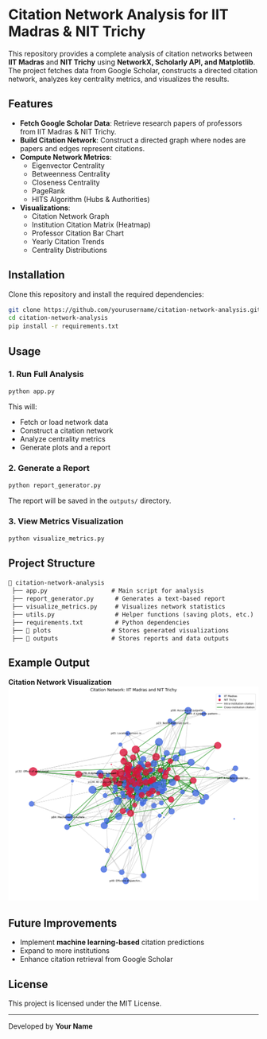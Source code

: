 # Citation Network Analysis for IIT Madras & NIT Trichy

This repository provides a complete analysis of citation networks between **IIT Madras** and **NIT Trichy** using **NetworkX, Scholarly API, and Matplotlib**. The project fetches data from Google Scholar, constructs a directed citation network, analyzes key centrality metrics, and visualizes the results.

## Features
- **Fetch Google Scholar Data**: Retrieve research papers of professors from IIT Madras & NIT Trichy.
- **Build Citation Network**: Construct a directed graph where nodes are papers and edges represent citations.
- **Compute Network Metrics**:
  - Eigenvector Centrality
  - Betweenness Centrality
  - Closeness Centrality
  - PageRank
  - HITS Algorithm (Hubs & Authorities)
- **Visualizations**:
  - Citation Network Graph
  - Institution Citation Matrix (Heatmap)
  - Professor Citation Bar Chart
  - Yearly Citation Trends
  - Centrality Distributions

## Installation
Clone this repository and install the required dependencies:
```bash
git clone https://github.com/yourusername/citation-network-analysis.git
cd citation-network-analysis
pip install -r requirements.txt
```

## Usage
### 1. Run Full Analysis
```bash
python app.py
```
This will:
- Fetch or load network data
- Construct a citation network
- Analyze centrality metrics
- Generate plots and a report

### 2. Generate a Report
```bash
python report_generator.py
```
The report will be saved in the `outputs/` directory.

### 3. View Metrics Visualization
```bash
python visualize_metrics.py
```

## Project Structure
```
📂 citation-network-analysis
 ├── app.py                  # Main script for analysis
 ├── report_generator.py      # Generates a text-based report
 ├── visualize_metrics.py     # Visualizes network statistics
 ├── utils.py                 # Helper functions (saving plots, etc.)
 ├── requirements.txt         # Python dependencies
 ├── 📂 plots                 # Stores generated visualizations
 ├── 📂 outputs               # Stores reports and data outputs
```

## Example Output
**Citation Network Visualization**
![Citation Network](plots/iit_nit_citation_network.png)

## Future Improvements
- Implement **machine learning-based** citation predictions
- Expand to more institutions
- Enhance citation retrieval from Google Scholar

## License
This project is licensed under the MIT License.

---
Developed by **Your Name**


